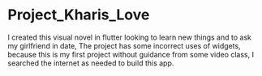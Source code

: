 # Project_Kharis_Love
 
I created this visual novel in flutter looking to learn new things and to ask my girlfriend in date, 
The project has some incorrect uses of widgets, because this is my first project without guidance from some video class, I searched the internet as needed to build this app.
